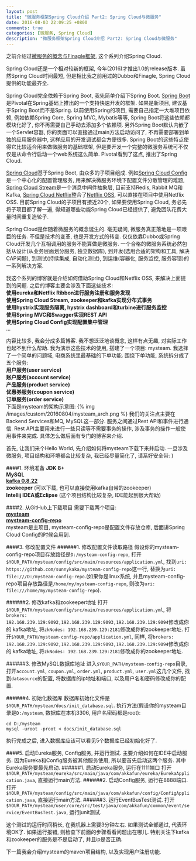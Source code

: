 ```yaml
---
layout: post
title: "微服务框架Spring Cloud介绍 Part2: Spring Cloud与微服务"
date: 2016-08-03 22:09:25 +0800
comments: true
categories: [微服务, Spring Cloud]
description: "微服务框架Spring Cloud介绍 Part2: Spring Cloud与微服务"
---
```


之前介绍过[微服务的概念与Finagle框架](http://skaka.me/blog/2016/03/19/finagle1/), 这个系列介绍Spring Cloud.

Spring Cloud还是一个相对较新的框架, 今年(2016)才推出1.0的release版本. 虽然Spring Cloud时间最短, 但是相比我之前用过的Dubbo和Finagle, Spring Cloud提供的功能最齐全.

Spring Cloud完全依赖于Spring Boot, 我先简单介绍下Spring Boot.
[Spring Boot](http://projects.spring.io/spring-boot/)是Pivotal在Spring基础上推出的一个支持快速开发的框架. 如果是新项目, 建议基于Spring Boot而不是Spring.
以前使用Spring的项目, 需要自己指定一大堆项目依赖, 例如依赖Spring Core, Spring MVC, Mybatis等等, Spring Boot将这些依赖都模块化好了, 你不再需要自己手动去添加多个依赖项.
另外Spring Boot默认内嵌了一个Servlet容器, 你的页面可以直接通过main方法启动访问了, 不再需要部署到单独的应用服务器中, 这样应用的开发调试都会方便很多.
Spring Boot的这些特点使得它比较适合用来做微服务的基础框架, 但是要开发一个完整的微服务系统可不仅仅是从命令行启动一个web系统这么简单. Pivotal看到了这点, 推出了Spring Cloud.

[Spring Cloud](http://projects.spring.io/spring-cloud/)基于Spring Boot, 由众多的子项目组成. 例如[Spring Cloud Config](http://cloud.spring.io/spring-cloud-config)是一个中心化的配置管理服务,
用来解决微服务环境下配置文件分散管理的难题, [Spring Cloud Stream](http://cloud.spring.io/spring-cloud-stream)是一个消息中间件抽象层, 目前支持Redis, Rabbit MQ和Kafka,
[Spring Cloud Netflix](http://cloud.spring.io/spring-cloud-netflix)整合了[Netflix OSS](https://netflix.github.io/), 可以直接在项目中使用Netflix OSS.
目前Spring Cloud的子项目有接近20个, 如果要使用Spring Cloud, 务必先将子项目都了解一遍, 得知道哪些功能Spring Cloud已经提供了, 避免团队花费大量时间重复造轮子.

Spring Cloud是伴随着微服务的概念诞生的. 毫无疑问, 微服务真正落地是一项艰巨的任务. 不但是技术的变革, 也是开发方式的转变. 仅仅依靠Dubbo或Spring Cloud开发几个互相调用的服务不能算做是微服务.
一个合格的微服务系统必然包括从设计(从业务层面划分服务, 独立数据库), 到开发(选用合适的架构和工具, 解决CAP问题), 到测试(持续集成, 自动化测试), 到运维(容器化, 服务监控, 服务容错)的一系列解决方案.

我这个系列的博客就是介绍如何借助Spring Cloud和Netflix OSS, 来解决上面提到的问题.
之后的博客主要会涉及下面这些技术:  
**使用eureka和Netflix Ribbon进行服务注册和服务发现**  
**使用Spring Cloud Stream, zookeeper和kafka实现分布式事务**  
**使用hystrix实现服务隔离, hystrix dashboard和turbine进行服务监控**  
**使用Spring MVC和Swagger实现REST API**  
**使用Spring Cloud Config实现配置集中管理**  
...  

内容比较多, 我会分成多篇博客. 我不想泛泛地谈概念, 这样有点无趣, 对实际工作也起不到什么帮助.
我为演示这些技术的使用, 搭建了一个项目: mysteam.
我选择了一个简单的问题域, 电商系统里最基础的下单功能. 围绕下单功能, 系统拆分成了五个服务:  
**用户服务(user service)**  
**账户服务(account service)**  
**产品服务(product service)**  
**优惠券服务(coupon service)**  
**订单服务(order service)**  
下面是mysteam的架构示意图:
{% img /images/custom/20160804/mysteam_arch.png %}
我们的关注点主要在Backend Services和MQ, MySQL这一部分. 服务之间通过Rest API和事件进行通信. Rest API主要用来进行一些只读等不需要事务的操作,
涉及事务的操作一般使用事件来完成. 具体怎么做后面有专门的博客来介绍.

首先, 让我们来个Hello World, 先介绍如何将mysteam下载下来并启动.
一旦涉及微服务, 项目结构和环境都会比较复杂, 我已经尽量简化了, 请系好安全带: )

####1. 环境准备
**JDK 8+**  
**MySQL**  
**[kafka 0.8.22](https://www.apache.org/dyn/closer.cgi?path=/kafka/0.8.2.2/kafka_2.11-0.8.2.2.tgz)**  
**zookeeper** (可以下载, 也可以直接使用kafka自带的zookeeper)  
**Intellij IDEA或Eclipse** (这个项目结构比较复杂, IDE能起到很大帮助)  

<!-- more -->

####2. 从GitHub上下载项目
需要下载两个项目:  
**[mysteam](https://github.com/sunnykaka/mysteam)**  
**[mysteam-config-repo](https://github.com/sunnykaka/mysteam-config-repo)**  
mysteam是主项目, mysteam-config-repo是配置文件存放仓库, 后面讲Spring Cloud Config的时候会用到.

####3. 修改配置文件
######1. 修改配置文件读取路径
假设你的mysteam-config-repo项目存放路径是`D:/mysteam-config-repo`,
打开`$YOUR_PATH/mysteam/config/src/main/resources/application.yml`, 找到`uri: https://github.com/sunnykaka/mysteam-config-repo`这一行,
替换为`uri: file:///D:/mysteam-config-repo`.(如果你是linux系统, 并且mysteam-config-repo项目存放路径是`/home/my/mysteam-config-repo`,
则改为`uri: file:///home/my/mysteam-config-repo`).

######2. 修改kafka和zookeeper地址
打开`$YOUR_PATH/mysteam/config/src/main/resources/application.yml`, 将`brokers: 192.168.239.129:9092,192.168.239.129:9093,192.168.239.129:9094`修改成你的
kafka地址, 将`zkNodes: 192.168.239.129:2181`修改成你的zookeeper地址.
打开`$YOUR_PATH/mysteam-config-repo/application.yml`, 同样, 将`brokers: 192.168.239.129:9092,192.168.239.129:9093,192.168.239.129:9094`修改成你的
kafka地址, 将`zkNodes: 192.168.239.129:2181`修改成你的zookeeper地址.

######3. 修改MySQL数据库地址
进入`$YOUR_PATH/mysteam-config-repo`目录, 打开`account.yml`, `coupon.yml`, `order.yml`, `product.yml`, `user.yml`这几个文件,
找到`datasource`的配置, 将数据库的ip地址和端口, 以及用户名和密码修改成你的配置.

######4. 初始化数据库
数据库初始化文件是`$YOUR_PATH/mysteam/docs/init_database.sql`. 执行方法(假设你的mysteam目录是`D:/mysteam`, 数据库在本机3306, 用户名密码都是root):
```
cd D:/mysteam
mysql -uroot -proot < docs/init_database.sql
```
执行完成之后, 进入数据库应该可以看见5个数据库已经初始化好了.

####5. 启动Eureka服务, Config服务, 并运行测试.
主要介绍如何在IDE中启动服务.
因为Eureka和Config服务被其他服务使用, 所以要首先启动这两个服务. 其中Eureka服务要最先启动.
######1. 启动Eureka服务, 运行在1111端口
打开`$YOUR_PATH/mysteam/eureka/src/main/java/com/akkafun/eureka/EurekaApplication.java`, 直接运行main方法.
######2. 启动Config服务, 运行在8888端口.
打开`$YOUR_PATH/mysteam/config/src/main/java/com/akkafun/config/ConfigApplication.java`, 直接运行main方法.
######3. 运行EventBusTest测试.
打开`$YOUR_PATH/mysteam/user/core/src/test/java/com/akkafun/common/event/service/EventBusTest.java`, 运行junit测试.

这个测试的运行时间稍长, 在我机器上需要3分钟左右. 如果测试全部通过, 代表环境OK了.
如果运行报错, 则检查下前面的步骤看看问题出在哪儿. 特别关注下kafka和zookeeper的服务是不是启动了, 并且ip是否正确.

下一篇我会介绍mysteam的maven项目结构, 以及实现用户注册功能.
